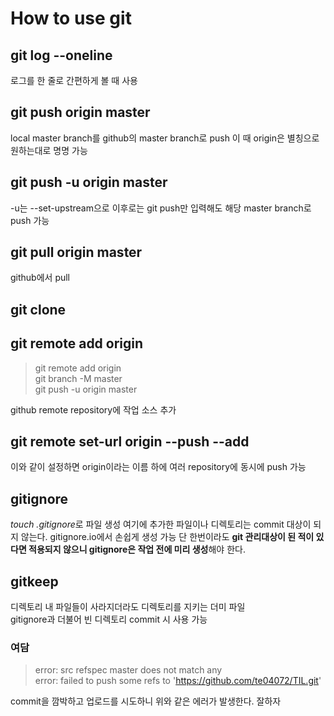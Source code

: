 # How to use git

## git log --oneline
로그를 한 줄로 간편하게 볼 때 사용

## git push origin master
local master branch를 github의 master branch로 push
이 때 origin은 별칭으로 원하는대로 명명 가능

## git push -u origin master
-u는 --set-upstream으로 이후로는 git push만 입력해도 해당 master branch로 push 가능
## git pull origin master
github에서 pull

## git clone <url>

## git remote add origin <url>
>git remote add origin <url>  
>git branch -M master  
>git push -u origin master

github remote repository에 작업 소스 추가

## git remote set-url origin --push --add <url>
이와 같이 설정하면 origin이라는 이름 하에 여러 repository에 동시에 push 가능

## gitignore
*touch .gitignore*로 파일 생성
여기에 추가한 파일이나 디렉토리는 commit 대상이 되지 않는다.
gitignore.io에서 손쉽게 생성 가능
단 한번이라도 **git 관리대상이 된 적이 있다면 적용되지 않으니 gitignore은 작업 전에 미리 생성**해야 한다.

## gitkeep
디렉토리 내 파일들이 사라지더라도 디렉토리를 지키는 더미 파일  
gitignore과 더불어 빈 디렉토리 commit 시 사용 가능

### 여담
>error: src refspec master does not match any  
error: failed to push some refs to 'https://github.com/te04072/TIL.git'

commit을 깜박하고 업로드를 시도하니 위와 같은 에러가 발생한다. 잘하자
